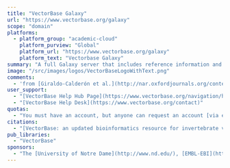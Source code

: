```yaml
---
title: "VectorBase Galaxy"
url: "https://www.vectorbase.org/galaxy"
scope: "domain"
platforms:
  - platform_group: "academic-cloud"
    platform_purview: "Global"
    platform_url: "https://www.vectorbase.org/galaxy"
    platform_text: "Vectorbase Galaxy"
summary: "A full Galaxy server that includes reference information and workflows focusing on invertebrate vectors of human pathogens. "
image: "/src/images/logos/VectorBaseLogoWithText.png"
comments:
  - 'from [Giraldo-Calderón et al.](http://nar.oxfordjournals.org/content/early/2014/12/15/nar.gku1117.full): "[VectorBase](http://vectorbase.org/) has also made available the latest relevant canonical data in this Galaxy instance. Examples of workflow analyses include alignment of Next Generation Sequence (NGS) data sets, calculation of expression values, or predicting single nucleotide polymorphisms (SNPs). Registered users can store their raw data, intermediate files and final analysis results for download or direct sharing via the BRC, which greatly improves the ability to collaborate with colleagues and VectorBase developers."'
user_support:
  - "[VectorBase Help Hub Page](https://www.vectorbase.org/navigation/help)"
  - "[VectorBase Help Desk](https://www.vectorbase.org/contact)"
quotas:
  - "You must have an account, but anyone can request an account [via email](mailto:info@vectorbase.org) or [online](https://www.vectorbase.org/contact)."
citations:
  - "[VectorBase: an updated bioinformatics resource for invertebrate vectors and other organisms related with human diseases](http://nar.oxfordjournals.org/content/early/2014/12/15/nar.gku1117.full), Gloria I. Giraldo-Calderón *et al.*, *Nucleic Acids Ressearch* (2014) doi: 10.1093/nar/gku1117"
pub_libraries:
  - "VectorBase"
sponsors:
  - "The [University of Notre Dame](http://www.nd.edu/), [EMBL-EBI](http://www.ebi.ac.uk/), and [Imperial College London](http://www.imperial.ac.uk/)"
---
```

